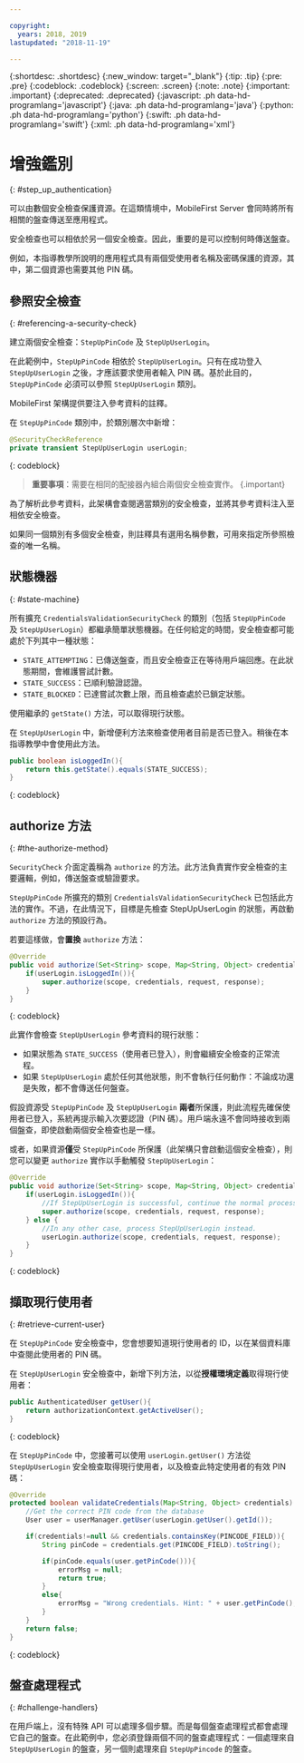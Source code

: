 ```yaml
---

copyright:
  years: 2018, 2019
lastupdated: "2018-11-19"

---
```


{:shortdesc: .shortdesc}
{:new_window: target="_blank"}
{:tip: .tip}
{:pre: .pre}
{:codeblock: .codeblock}
{:screen: .screen}
{:note: .note}
{:important: .important}
{:deprecated: .deprecated}
{:javascript: .ph data-hd-programlang='javascript'}
{:java: .ph data-hd-programlang='java'}
{:python: .ph data-hd-programlang='python'}
{:swift: .ph data-hd-programlang='swift'}
{:xml: .ph data-hd-programlang='xml'}

# 增強鑑別
{: #step_up_authentication}

可以由數個安全檢查保護資源。在這類情境中，MobileFirst Server 會同時將所有相關的盤查傳送至應用程式。

安全檢查也可以相依於另一個安全檢查。因此，重要的是可以控制何時傳送盤查。

例如，本指導教學所說明的應用程式具有兩個受使用者名稱及密碼保護的資源，其中，第二個資源也需要其他 PIN 碼。

## 參照安全檢查
{: #referencing-a-security-check}

建立兩個安全檢查：`StepUpPinCode` 及 `StepUpUserLogin`。 

在此範例中，`StepUpPinCode` 相依於 `StepUpUserLogin`。只有在成功登入 `StepUpUserLogin` 之後，才應該要求使用者輸入 PIN 碼。基於此目的，`StepUpPinCode` 必須可以參照 `StepUpUserLogin` 類別。

MobileFirst 架構提供要注入參考資料的註釋。

在 `StepUpPinCode` 類別中，於類別層次中新增：

```java
@SecurityCheckReference
private transient StepUpUserLogin userLogin;
```
{: codeblock}

>**重要事項**：需要在相同的配接器內組合兩個安全檢查實作。
{.important}

為了解析此參考資料，此架構會查閱適當類別的安全檢查，並將其參考資料注入至相依安全檢查。

如果同一個類別有多個安全檢查，則註釋具有選用名稱參數，可用來指定所參照檢查的唯一名稱。

## 狀態機器
{: #state-machine}

所有擴充 `CredentialsValidationSecurityCheck` 的類別（包括 `StepUpPinCode` 及 `StepUpUserLogin`）都繼承簡單狀態機器。在任何給定的時間，安全檢查都可能處於下列其中一種狀態：

* `STATE_ATTEMPTING`：已傳送盤查，而且安全檢查正在等待用戶端回應。在此狀態期間，會維護嘗試計數。
* `STATE_SUCCESS`：已順利驗證認證。
* `STATE_BLOCKED`：已達嘗試次數上限，而且檢查處於已鎖定狀態。

使用繼承的 `getState()` 方法，可以取得現行狀態。

在 `StepUpUserLogin` 中，新增便利方法來檢查使用者目前是否已登入。稍後在本指導教學中會使用此方法。

```java
public boolean isLoggedIn(){
    return this.getState().equals(STATE_SUCCESS);
}
```
{: codeblock}

## authorize 方法
{: #the-authorize-method}

`SecurityCheck` 介面定義稱為 `authorize` 的方法。此方法負責實作安全檢查的主要邏輯，例如，傳送盤查或驗證要求。

`StepUpPinCode` 所擴充的類別 `CredentialsValidationSecurityCheck` 已包括此方法的實作。不過，在此情況下，目標是先檢查 StepUpUserLogin 的狀態，再啟動 `authorize` 方法的預設行為。

若要這樣做，會**置換** `authorize` 方法：

```java
@Override
public void authorize(Set<String> scope, Map<String, Object> credentials, HttpServletRequest request, AuthorizationResponse response) {
    if(userLogin.isLoggedIn()){
        super.authorize(scope, credentials, request, response);
    }
}
```
{: codeblock}

此實作會檢查 `StepUpUserLogin` 參考資料的現行狀態：

* 如果狀態為 `STATE_SUCCESS`（使用者已登入），則會繼續安全檢查的正常流程。
* 如果 `StepUpUserLogin` 處於任何其他狀態，則不會執行任何動作：不論成功還是失敗，都不會傳送任何盤查。

假設資源受 `StepUpPinCode` 及 `StepUpUserLogin` **兩者**所保護，則此流程先確保使用者已登入，系統再提示輸入次要認證（PIN 碼）。用戶端永遠不會同時接收到兩個盤查，即使啟動兩個安全檢查也是一樣。

或者，如果資源**僅**受 `StepUpPinCode` 所保護（此架構只會啟動這個安全檢查），則您可以變更 `authorize` 實作以手動觸發 `StepUpUserLogin`：

```java
@Override
public void authorize(Set<String> scope, Map<String, Object> credentials, HttpServletRequest request, AuthorizationResponse response) {
    if(userLogin.isLoggedIn()){
        //If StepUpUserLogin is successful, continue the normal processing of StepUpPinCode
        super.authorize(scope, credentials, request, response);
    } else {
        //In any other case, process StepUpUserLogin instead.
        userLogin.authorize(scope, credentials, request, response);
    }
}
```
{: codeblock}

## 擷取現行使用者
{: #retrieve-current-user}

在 `StepUpPinCode` 安全檢查中，您會想要知道現行使用者的 ID，以在某個資料庫中查閱此使用者的 PIN 碼。

在 `StepUpUserLogin` 安全檢查中，新增下列方法，以從**授權環境定義**取得現行使用者：

```java
public AuthenticatedUser getUser(){
    return authorizationContext.getActiveUser();
}
```
{: codeblock}

在 `StepUpPinCode` 中，您接著可以使用 `userLogin.getUser()` 方法從 `StepUpUserLogin` 安全檢查取得現行使用者，以及檢查此特定使用者的有效 PIN 碼：

```java
@Override
protected boolean validateCredentials(Map<String, Object> credentials) {
    //Get the correct PIN code from the database
    User user = userManager.getUser(userLogin.getUser().getId());

    if(credentials!=null && credentials.containsKey(PINCODE_FIELD)){
        String pinCode = credentials.get(PINCODE_FIELD).toString();

        if(pinCode.equals(user.getPinCode())){
            errorMsg = null;
            return true;
        }
        else{
            errorMsg = "Wrong credentials. Hint: " + user.getPinCode();
        }
    }
    return false;
}
```
{: codeblock}

## 盤查處理程式
{: #challenge-handlers}

在用戶端上，沒有特殊 API 可以處理多個步驟。而是每個盤查處理程式都會處理它自己的盤查。在此範例中，您必須登錄兩個不同的盤查處理程式：一個處理來自 `StepUpUserLogin` 的盤查，另一個則處理來自 `StepUpPincode` 的盤查。
